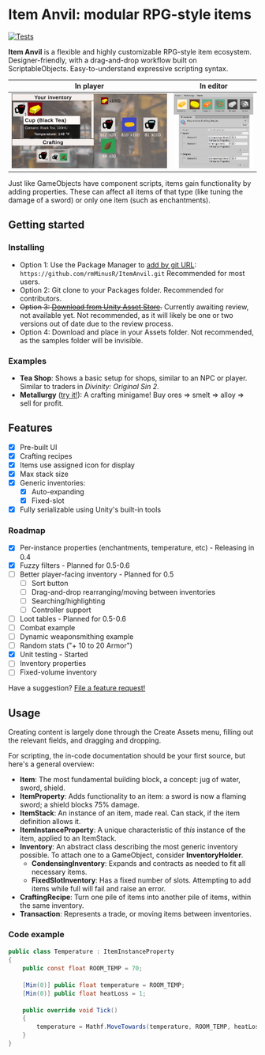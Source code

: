
# Item Anvil: modular RPG-style items

[![Tests](https://github.com/rmMinusR/ItemAnvil/actions/workflows/unit-test.yml/badge.svg)](https://github.com/rmMinusR/ItemAnvil/actions/workflows/unit-test.yml)

**Item Anvil** is a flexible and highly customizable RPG-style item ecosystem. Designer-friendly, with a drag-and-drop workflow built on ScriptableObjects. Easy-to-understand expressive scripting syntax.

| In player | In editor |
| --------- | --------- |
| ![Tea Shop example](https://raw.githubusercontent.com/rmMinusR/ItemAnvil/assets/screenshots/tea-demo-1.png) | ![Metallurgy editors](https://raw.githubusercontent.com/rmMinusR/ItemAnvil/assets/screenshots/metallurgy-editor-4.png) |

Just like GameObjects have component scripts, items gain functionality by adding properties. These can affect all items of that type (like tuning the damage of a sword) or only one item (such as enchantments).

## Getting started
### Installing
 - Option 1: Use the Package Manager to [add by git URL](https://docs.unity3d.com/Manual/upm-ui-giturl.html): `https://github.com/rmMinusR/ItemAnvil.git` Recommended for most users.
 - Option 2: Git clone to your Packages folder. Recommended for contributors.
 - ~~Option 3: [Download from Unity Asset Store](https://u3d.as/33kM).~~ Currently awaiting review, not available yet. Not recommended, as it will likely be one or two versions out of date due to the review process.
 - Option 4: Download and place in your Assets folder. Not recommended, as the samples folder will be invisible.

### Examples
 - **Tea Shop**: Shows a basic setup for shops, similar to an NPC or player. Similar to traders in *Divinity: Original Sin 2*.
 - **Metallurgy** ([try it!](https://rmMinusR.github.io/ItemAnvil/demos/Metallurgy/)): A crafting minigame! Buy ores => smelt => alloy => sell for profit.

## Features
 - [x] Pre-built UI
 - [x] Crafting recipes
 - [x] Items use assigned icon for display
 - [x] Max stack size
 - [x] Generic inventories:
	 - [x] Auto-expanding
	 - [x] Fixed-slot
 - [x] Fully serializable using Unity's built-in tools

### Roadmap
 - [x] Per-instance properties (enchantments, temperature, etc) - Releasing in 0.4
 - [x] Fuzzy filters - Planned for 0.5-0.6
 - [ ] Better player-facing inventory - Planned for 0.5
	 - [ ] Sort button
	 - [ ] Drag-and-drop rearranging/moving between inventories
	 - [ ] Searching/highlighting
	 - [ ] Controller support
 - [ ] Loot tables - Planned for 0.5-0.6
 - [ ] Combat example
 - [ ] Dynamic weaponsmithing example
 - [ ] Random stats ("+ 10 to 20 Armor")
 - [x] Unit testing - Started
 - [ ] Inventory properties
 - [ ] Fixed-volume inventory

Have a suggestion? [File a feature request!](https://github.com/rmMinusR/ItemAnvil/issues/new)

## Usage

Creating content is largely done through the Create Assets menu, filling out the relevant fields, and dragging and dropping.

For scripting, the in-code documentation should be your first source, but here's a general overview:
 - **Item**: The most fundamental building block, a concept: jug of water, sword, shield.
 - **ItemProperty**: Adds functionality to an item: a sword is now a flaming sword; a shield blocks 75% damage.
 - **ItemStack**: An instance of an item, made real. Can stack, if the item definition allows it.
 - **ItemInstanceProperty**: A unique characteristic of *this* instance of the item, applied to an ItemStack.
 - **Inventory**: An abstract class describing the most generic inventory possible. To attach one to a GameObject, consider **InventoryHolder**.
	 - **CondensingInventory**: Expands and contracts as needed to fit all necessary items.
	 - **FixedSlotInventory**: Has a fixed number of slots. Attempting to add items while full will fail and raise an error.
 - **CraftingRecipe**: Turn one pile of items into another pile of items, within the same inventory.
 - **Transaction**: Represents a trade, or moving items between inventories.

### Code example

```csharp
public class Temperature : ItemInstanceProperty
{
    public const float ROOM_TEMP = 70;
    
    [Min(0)] public float temperature = ROOM_TEMP;
    [Min(0)] public float heatLoss = 1;

    public override void Tick()
    {
        temperature = Mathf.MoveTowards(temperature, ROOM_TEMP, heatLoss);
    }
}
```